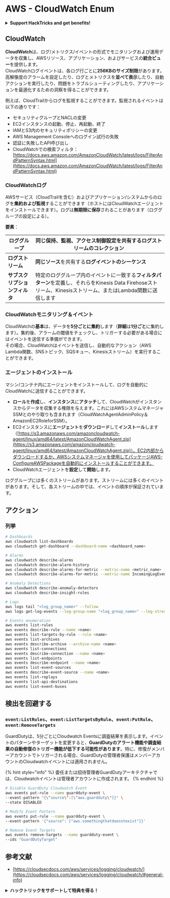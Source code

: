 # AWS - CloudWatch Enum

<details>

<summary><strong>Support HackTricks and get benefits!</strong></summary>

* もし **HackTricks** で **あなたの会社を宣伝したい**場合や、**PEASSの最新バージョンを見たい**場合、または **HackTricksをPDFでダウンロード**したい場合は、[**SUBSCRIPTION PLANS**](https://github.com/sponsors/carlospolop)をチェックしてください！
* [**公式のPEASS＆HackTricksグッズ**](https://peass.creator-spring.com)を手に入れましょう
* [**The PEASS Family**](https://opensea.io/collection/the-peass-family)を見つけてください。これは私たちの独占的な[**NFT**](https://opensea.io/collection/the-peass-family)のコレクションです
* 💬 [**Discordグループ**](https://discord.gg/hRep4RUj7f)または[**telegramグループ**](https://t.me/peass)に参加するか、**Twitter**で私をフォローしてください 🐦 [**@carlospolopm**](https://twitter.com/carlospolopm)
* **ハッキングのトリックを共有するために、PRを** [**HackTricks**](https://github.com/carlospolop/hacktricks) **と** [**HackTricks Cloud**](https://github.com/carlospolop/hacktricks-cloud) **のGitHubリポジトリに提出してください。**

</details>

## CloudWatch

**CloudWatch**は、ログ/メトリクス/イベントの形式でモニタリングおよび運用データを収集し、AWSリソース、アプリケーション、およびサービスの**統合ビュー**を提供します。\
CloudWatchログイベントは、各ログ行ごとに**256KBのサイズ制限**があります。\
高解像度のアラームを設定したり、ログとメトリクスを**並べて表示**したり、自動アクションを実行したり、問題をトラブルシューティングしたり、アプリケーションを最適化するための洞察を得ることができます。

例えば、CloudTrailからログを監視することができます。監視されるイベントは以下の通りです：

* セキュリティグループとNACLの変更
* EC2インスタンスの起動、停止、再起動、終了
* IAMとS3内のセキュリティポリシーの変更
* AWS Management Consoleへのログイン試行の失敗
* 認証に失敗したAPI呼び出し
* CloudWatchでの検索フィルタ：[https://docs.aws.amazon.com/AmazonCloudWatch/latest/logs/FilterAndPatternSyntax.html](https://docs.aws.amazon.com/AmazonCloudWatch/latest/logs/FilterAndPatternSyntax.html)

### CloudWatchログ <a href="#cloudwatch-logs" id="cloudwatch-logs"></a>

AWSサービス（CloudTrailを含む）およびアプリケーション/システムからのログを**集約および監視**することができます（ホストにはCloudWatchエージェントをインストールできます）。ログは**無期限に保存**されることがあります（ロググループの設定による）。

**要素**：

| **ロググループ**         | 同じ保持、監視、アクセス制御設定を共有する**ログストリームのコレクション**                                                                 |
| ------------------------ | ---------------------------------------------------------------------------------------------------------------------------------------------------------- |
| **ログストリーム**       | **同じソース**を共有する**ログイベントのシーケンス**                                                                                                        |
| **サブスクリプションフィルタ** | 特定のロググループ内のイベントに一致する**フィルタパターン**を定義し、それらをKinesis Data Firehoseストリーム、Kinesisストリーム、またはLambda関数に送信します |

### CloudWatchモニタリング＆イベント

CloudWatchの**基本**は、データを**5分ごとに集約**します（**詳細**は**1分ごと**に集約します）。集約後、アラームの閾値をチェックし、トリガーする必要がある場合にはイベントを送信する準備ができます。\
その場合、CloudWatchはイベントを送信し、自動的なアクション（AWS Lambda関数、SNSトピック、SQSキュー、Kinesisストリーム）を実行することができます。

### エージェントのインストール

マシン/コンテナ内にエージェントをインストールして、ログを自動的にCloudWatchに送信することができます。

* **ロール**を**作成**し、**インスタンス**に**アタッチ**して、CloudWatchがインスタンスからデータを収集する権限を与えます。これにはAWSシステムマネージャSSMとのやり取りも含まれます（CloudWatchAgentAdminPolicy＆AmazonEC2RoleforSSM）。
* EC2インスタンスに**エージェント**を**ダウンロード**して**インストール**します（[https://s3.amazonaws.com/amazoncloudwatch-agent/linux/amd64/latest/AmazonCloudWatchAgent.zip](https://s3.amazonaws.com/amazoncloudwatch-agent/linux/amd64/latest/AmazonCloudWatchAgent.zip)）。EC2内部からダウンロードするか、AWSシステムマネージャを使用してパッケージAWS-ConfigureAWSPackageを自動的にインストールすることができます。
* CloudWatchエージェントを**設定**して**開始**します。

ロググループには多くのストリームがあります。ストリームには多くのイベントがあります。そして、各ストリームの中では、イベントの順序が保証されています。

## アクション

### 列挙
```bash
# Dashboards
aws cloudwatch list-dashboards
aws cloudwatch get-dashboard --dashboard-name <dashboard_name>

# Alarms
aws cloudwatch describe-alarms
aws cloudwatch describe-alarm-history
aws cloudwatch describe-alarms-for-metric --metric-name <metric_name> --namespace <namespace>
aws cloudwatch describe-alarms-for-metric --metric-name IncomingLogEvents --namespace AWS/Logs

# Anomaly Detections
aws cloudwatch describe-anomaly-detectors
aws cloudwatch describe-insight-rules

# Logs
aws logs tail "<log_group_name>" --follow
aws logs get-log-events --log-group-name "<log_group_name>" --log-stream-name "<log_stream_name>" --output text > <output_file>

# Events enumeration
aws events list-rules
aws events describe-rule --name <name>
aws events list-targets-by-rule --rule <name>
aws events list-archives
aws events describe-archive --archive-name <name>
aws events list-connections
aws events describe-connection --name <name>
aws events list-endpoints
aws events describe-endpoint --name <name>
aws events list-event-sources
aws events describe-event-source --name <name>
aws events list-replays
aws events list-api-destinations
aws events list-event-buses
```
## 検出を回避する

### `event:ListRules`、`event:ListTargetsByRule`、`event:PutRule`、`event:RemoveTargets`

GuardDutyは、5分ごとにCloudwatch Eventsに調査結果を表示します。イベントのパターンやターゲットを変更すると、**GuardDutyのアラート機能や調査結果の自動修復のトリガー機能が低下する可能性があります**。特に、修復がメンバーアカウントでトリガーされる場合、GuardDutyの管理者保護はメンバーアカウントのCloudwatchイベントには適用されません。

{% hint style="info" %}
委任または招待管理者GuardDutyアーキテクチャでは、Cloudwatchイベントは管理者アカウントに作成されます。
{% endhint %}
```bash
# Disable GuardDuty Cloudwatch Event
aws events put-rule --name guardduty-event \
--event-pattern "{\"source\":[\"aws.guardduty\"]}" \
--state DISABLED

# Modify Event Pattern
aws events put-rule --name guardduty-event \
--event-pattern '{"source": ["aws.somethingthatdoesntexist"]}'

# Remove Event Targets
aws events remove-targets --name guardduty-event \
--ids "GuardDutyTarget"
```
## 参考文献

* [https://cloudsecdocs.com/aws/services/logging/cloudwatch/](https://cloudsecdocs.com/aws/services/logging/cloudwatch/#general-info)

<details>

<summary><strong>ハックトリックをサポートして特典を得る！</strong></summary>

* **HackTricksで会社を宣伝したい**場合や、**PEASSの最新バージョンをダウンロードしたい**場合は、[**SUBSCRIPTION PLANS**](https://github.com/sponsors/carlospolop)をチェックしてください！
* [**公式PEASS＆HackTricksグッズ**](https://peass.creator-spring.com)を手に入れる
* [**The PEASS Family**](https://opensea.io/collection/the-peass-family)を見つけて、独占的な[**NFT**](https://opensea.io/collection/the-peass-family)のコレクションを発見する
* 💬 [**Discordグループ**](https://discord.gg/hRep4RUj7f)または[**Telegramグループ**](https://t.me/peass)に**参加**するか、**Twitter**で私をフォローする🐦 [**@carlospolopm**](https://twitter.com/carlospolopm)**。**
* **ハッキングのトリックを共有するには、**[**HackTricks**](https://github.com/carlospolop/hacktricks)と[**HackTricks Cloud**](https://github.com/carlospolop/hacktricks-cloud)のGitHubリポジトリにPRを提出してください。

</details>
